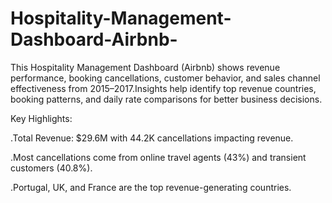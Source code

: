 # Hospitality-Management-Dashboard-Airbnb-

This Hospitality Management Dashboard (Airbnb) shows revenue performance, booking cancellations, customer behavior, and sales channel effectiveness from 2015–2017.Insights help identify top revenue countries, booking patterns, and daily rate comparisons for better business decisions.

Key Highlights:

.Total Revenue: $29.6M with 44.2K cancellations impacting revenue.

.Most cancellations come from online travel agents (43%) and transient customers (40.8%).

.Portugal, UK, and France are the top revenue-generating countries.
